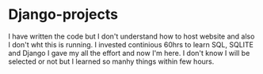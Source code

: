 # Django-projects

I have written the code but I don't understand how to host website and also I don't wht this is running. I invested continious 60hrs to learn SQL, SQLITE and Django I gave my all the effort and now I'm here. I don't know I will be selected or not but I learned so manhy things within few hours.
